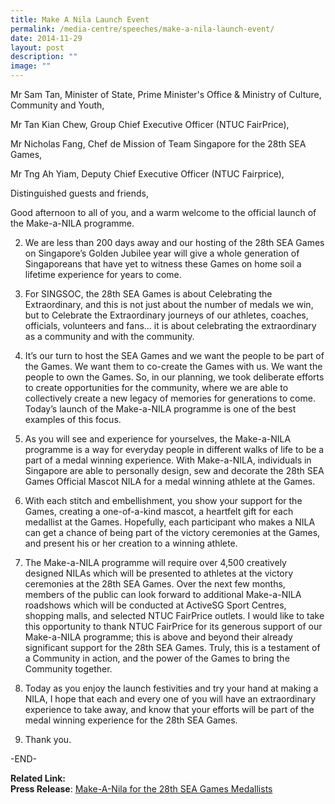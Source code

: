 ```yaml
---
title: Make A Nila Launch Event
permalink: /media-centre/speeches/make-a-nila-launch-event/
date: 2014-11-29
layout: post
description: ""
image: ""
---
```

Mr Sam Tan, Minister of State, Prime Minister's Office & Ministry of Culture, Community and Youth,

Mr Tan Kian Chew, Group Chief Executive Officer (NTUC FairPrice),

Mr Nicholas Fang, Chef de Mission of Team Singapore for the 28th SEA Games,

Mr Tng Ah Yiam, Deputy Chief Executive Officer (NTUC Fairprice),

Distinguished guests and friends,

Good afternoon to all of you, and a warm welcome to the official launch of the Make-a-NILA programme.

2. We are less than 200 days away and our hosting of the 28th SEA Games on Singapore’s Golden Jubilee year will give a whole generation of Singaporeans that have yet to witness these Games on home soil a lifetime experience for years to come.

3. For SINGSOC, the 28th SEA Games is about Celebrating the Extraordinary, and this is not just about the number of medals we win, but to Celebrate the Extraordinary journeys of our athletes, coaches, officials, volunteers and fans… it is about celebrating the extraordinary as a community and with the community.

4. It’s our turn to host the SEA Games and we want the people to be part of the Games. We want them to co-create the Games with us. We want the people to own the Games. So, in our planning, we took deliberate efforts to create opportunities for the community, where we are able to collectively create a new legacy of memories for generations to come.  Today’s launch of the Make-a-NILA programme is one of the best examples of this focus.

5. As you will see and experience for yourselves, the Make-a-NILA programme is a way for everyday people in different walks of life to be a part of a medal winning experience.  With Make-a-NILA, individuals in Singapore are able to personally design, sew and decorate the 28th SEA Games Official Mascot NILA for a medal winning athlete at the Games.

6. With each stitch and embellishment, you show your support for the Games, creating a one-of-a-kind mascot, a heartfelt gift for each medallist at the Games.  Hopefully, each participant who makes a NILA can get a chance of being part of the victory ceremonies at the Games, and present his or her creation to a winning athlete.

7. The Make-a-NILA programme will require over 4,500 creatively designed NILAs which will be presented to athletes at the victory ceremonies at the 28th SEA Games. Over the next few months, members of the public can look forward to additional Make-a-NILA roadshows which will be conducted at ActiveSG Sport Centres, shopping malls, and selected NTUC FairPrice outlets.  I would like to take this opportunity to thank NTUC FairPrice for its generous support of our Make-a-NILA programme; this is above and beyond their already significant support for the 28th SEA Games. Truly, this is a testament of a Community in action, and the power of the Games to bring the Community together.

8. Today as you enjoy the launch festivities and try your hand at making a NILA, I hope that each and every one of you will have an extraordinary experience to take away, and know that your efforts will be part of the medal winning experience for the 28th SEA Games.

9. Thank you.

-END-

**Related Link:**
<br>
**Press Release**: [Make-A-Nila for the 28th SEA Games Medallists](/media-centre/speeches/make-a-nila-for-the-28th-sea-games-medallists/)